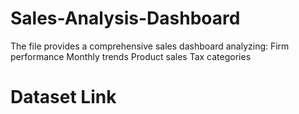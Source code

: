 # Sales-Analysis-Dashboard
The file provides a comprehensive sales dashboard analyzing:  Firm performance  Monthly trends  Product sales  Tax categories

# Dataset Link
<a href = "https://github.com/ashishmudga/Sales-Analysis-Dashboard/blob/main/Sales%20Analysis%20Dashboard%20PROJECT.xlsm">

